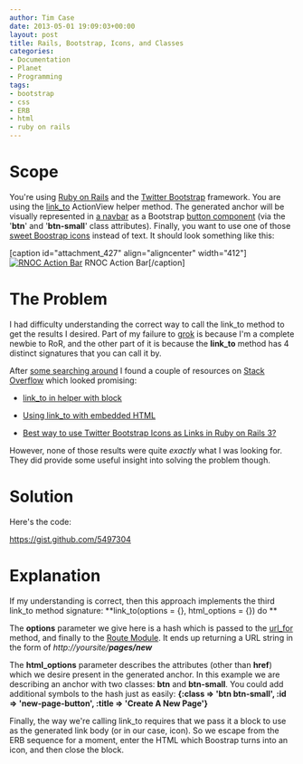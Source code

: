 ```yaml
---
author: Tim Case
date: 2013-05-01 19:09:03+00:00
layout: post
title: Rails, Bootstrap, Icons, and Classes
categories:
- Documentation
- Planet
- Programming
tags:
- bootstrap
- css
- ERB
- html
- ruby on rails
---
```


# Scope




You're using [Ruby on Rails](http://rubyonrails.org/) and the [Twitter Bootstrap](http://twitter.github.io/bootstrap/) framework. You are using the [link_to](http://api.rubyonrails.org/classes/ActionView/Helpers/UrlHelper.html#method-i-link_to) ActionView helper method. The generated anchor will be visually represented in [a navbar](http://twitter.github.io/bootstrap/components.html#navbar) as a Bootstrap [button component](http://twitter.github.io/bootstrap/base-css.html#buttons) (via the '**btn**' and '**btn-small**' class attributes). Finally, you want to use one of those [sweet Boostrap icons](http://twitter.github.io/bootstrap/base-css.html#icons) instead of text. It should look something like this:




[caption id="attachment_427" align="aligncenter" width="412"][![RNOC Action Bar](https://blog.lnx.cx/wp-content/uploads/2013/10/rnoc-button-bar.png)](https://blog.lnx.cx/wp-content/uploads/2013/10/rnoc-button-bar.png) RNOC Action Bar[/caption]


# The Problem




I had difficulty understanding the correct way to call the link_to method to get the results I desired. Part of my failure to [grok](http://www.catb.org/jargon/html/G/grok.html) is because I'm a complete newbie to RoR, and the other part of it is because the **link_to** method has 4 distinct signatures that you can call it by.




After [some searching around](https://www.google.com/search?q=ruby%20on%20rails%20bootstrap%20link_to%20icon) I found a couple of resources on [Stack Overflow](http://stackoverflow.com/) which looked promising:






	
  * [link_to in helper with block](http://stackoverflow.com/questions/11317067/link-to-in-helper-with-block)


	
  * [Using link_to with embedded HTML](http://stackoverflow.com/questions/9401942/using-link-to-with-embedded-html)

	
  * [Best way to use Twitter Bootstrap Icons as Links in Ruby on Rails 3?](http://stackoverflow.com/questions/10764862/best-way-to-use-twitter-bootstrap-icons-as-links-in-ruby-on-rails-3)


However, none of those results were quite _exactly_ what I was looking for. They did provide some useful insight into solving the problem though.


# Solution


Here's the code:

https://gist.github.com/5497304


# Explanation


If my understanding is correct, then this approach implements the third link_to method signature: **link_to(options = {}, html_options = {}) do **

The **options** parameter we give here is a hash which is passed to the [url_for](http://api.rubyonrails.org/classes/ActionView/Helpers/UrlHelper.html#method-i-url_for) method, and finally to the [Route Module](http://api.rubyonrails.org/classes/ActionDispatch/Routing.html). It ends up returning a URL string in the form of _http://yoursite/**pages/new**_

The **html_options** parameter describes the attributes (other than **href**) which we desire present in the generated anchor. In this example we are describing an anchor with two classes: **btn** and **btn-small**. You could add additional symbols to the hash just as easily: **{:class => 'btn btn-small', :id => 'new-page-button', :title => 'Create A New Page'}**

Finally, the way we're calling link_to requires that we pass it a block to use as the generated link body (or in our case, icon). So we escape from the ERB sequence for a moment, enter the HTML which Boostrap turns into an icon, and then close the block.
